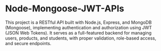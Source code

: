 # Node-Mongoose-JWT-APIs
This project is a RESTful API built with Node.js, Express, and MongoDB (Mongoose), implementing authentication and authorization using JWT (JSON Web Tokens). It serves as a full-featured backend for managing users, products, and students, with proper validation, role-based access, and secure endpoints.
